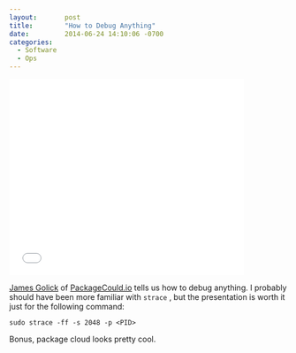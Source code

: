 ```yaml
---
layout:       post
title:        "How to Debug Anything"
date:         2014-06-24 14:10:06 -0700
categories:
  - Software
  - Ops
---
```


<iframe class="embedly-embed" src="//cdn.embedly.com/widgets/media.html?src=https%3A%2F%2Fwww.slideshare.net%2Fslideshow%2Fembed_code%2Fkey%2F6qeHnY8U8Sr3nL&url=http%3A%2F%2Fwww.slideshare.net%2Fjamesgolick%2Fhow-to-debug-anything&image=http%3A%2F%2Fcdn.slidesharecdn.com%2Fss_thumbnails%2Fhow-to-debug-anything-140623121820-phpapp01-thumbnail-4.jpg%3Fcb%3D1405934598&key=d815972c91e546edb5d2d02e509f8b1c&type=text%2Fhtml&schema=slideshare" width="425" height="355" scrolling="no" frameborder="0" allowfullscreen></iframe>

 [James Golick](https://twitter.com/jamesgolick)  of  [PackageCould.io](https://packagecloud.io)  tells us how to debug anything. I probably should have been more familiar with `strace` , but the presentation is worth it just for the following command: 

  `sudo strace -ff -s 2048 -p <PID>`  

 Bonus, package cloud looks pretty cool. 
